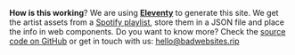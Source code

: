 **How is this working**? We are using **[Eleventy](https://www.11ty.dev/)** to generate this site. We get the artist assets from a [Spotify playlist](https://open.spotify.com/playlist/22n4VI1DJuCp3Hh1Jzn9B6), store them in a JSON file and place the info in web components. Do you want to know more? Check the [source code on GitHub](https://github.com/madrilene/cantautor.es) or get in touch with us: hello@badwebsites.rip
